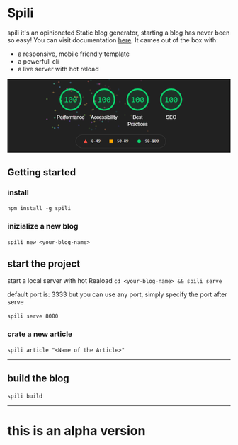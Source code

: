 # Spili

spili it's an opinioneted Static blog generator, starting a blog has never been so easy! You can visit documentation [here](https://spili.netlify.app/). It cames out of the box with:

- a responsive, mobile friendly template
- a powerfull cli
- a live server with hot reload

![lighthouse](lighthouse.png)

## Getting started

### install

`npm install -g spili`

### inizialize a new blog

`spili new <your-blog-name>`

## start the project

start a local server with hot Reaload
`cd <your-blog-name> && spili serve`

default port is: 3333 but you can use any port, simply specify the port after serve

`spili serve 8080`

### crate a new article

`spili article "<Name of the Article>"`

---

## build the blog

`spili build`

---

# this is an alpha version
